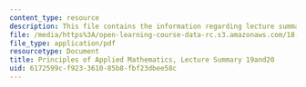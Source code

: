 ```yaml
---
content_type: resource
description: This file contains the information regarding lecture summary 19 and 20.
file: /media/https%3A/open-learning-course-data-rc.s3.amazonaws.com/18-311-principles-of-applied-mathematics-spring-2014/6172599cf923361085b8fbf23dbee58c_MIT18_311S14_Lecture19_20.pdf
file_type: application/pdf
resourcetype: Document
title: Principles of Applied Mathematics, Lecture Summary 19and20
uid: 6172599c-f923-3610-85b8-fbf23dbee58c
---
```

